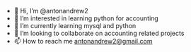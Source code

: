 - 👋 Hi, I’m @antonandrew2
- 👀 I’m interested in learning python for accounting 
- 🌱 I’m currently learning mysql and python 
- 💞️ I’m looking to collaborate on accounting related projects 
- 📫 How to reach me antonandrew2@gmail.com 

<!---
antonandrew2/antonandrew2 is a ✨ special ✨ repository because its `README.md` (this file) appears on your GitHub profile.
You can click the Preview link to take a look at your changes.
--->
